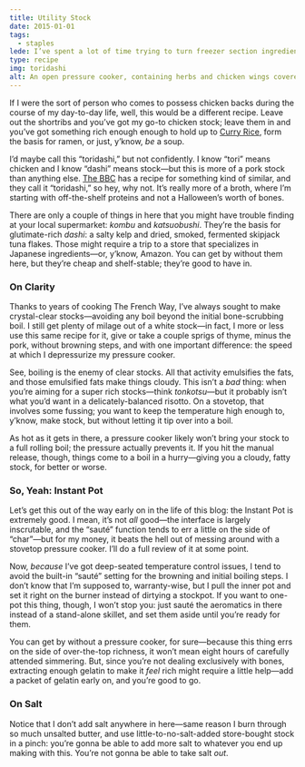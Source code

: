 ```yaml
---
title: Utility Stock
date: 2015-01-01
tags:
  - staples
lede: I’ve spent a lot of time trying to turn freezer section ingredients into ramen-caliber stock, and this is the result.
type: recipe
img: toridashi
alt: An open pressure cooker, containing herbs and chicken wings covered by water.
---
```


If I were the sort of person who comes to possess chicken backs during the course of my day-to-day life, well, this would be a different recipe. Leave out the shortribs and you’ve got my go-to chicken stock; leave them in and you’ve got something rich enough enough to hold up to [Curry Rice](/recipes/curry), form the basis for ramen, or just, y’know, _be_ a soup.

I’d maybe call this “toridashi,” but not confidently. I know “tori” means chicken and I know “dashi” means stock—but this is more of a pork stock than anything else. [The BBC](https://www.bbc.co.uk/food/recipes/toridashi_pork_and_55893) has a recipe for something kind of similar, and they call it “toridashi,” so hey, why not. It’s really more of a broth, where I’m starting with off-the-shelf proteins and not a Halloween’s worth of bones. 

There are only a couple of things in here that you might have trouble finding at your local supermarket: _kombu_ and _katsuobushi_. They’re the basis for glutimate-rich _dashi_: a salty kelp and dried, smoked, fermented skipjack tuna flakes. Those might require a trip to a store that specializes in Japanese ingredients—or, y’know, Amazon. You can get by without them here, but they’re cheap and shelf-stable; they’re good to have in.

### On Clarity

Thanks to years of cooking The French Way, I’ve always sought to make crystal-clear stocks—avoiding any boil beyond the initial bone-scrubbing boil. I still get plenty of milage out of a white stock—in fact, I more or less use this same recipe for it, give or take a couple sprigs of thyme, minus the pork, without browning steps, and with one important difference: the speed at which I depressurize my pressure cooker.

See, boiling is the enemy of clear stocks. All that activity emulsifies the fats, and those emulsified fats make things cloudy. This isn’t a _bad_ thing: when you’re aiming for a super rich stocks—think _tonkotsu_—but it probably isn’t what you’d want in a delicately-balanced risotto. On a stovetop, that involves some fussing; you want to keep the temperature high enough to, y’know, make stock, but without letting it tip over into a boil.

As hot as it gets in there, a pressure cooker likely won’t bring your stock to a full rolling boil; the pressure actually prevents it. If you hit the manual release, though, things come to a boil in a hurry—giving you a cloudy, fatty stock, for better or worse.

### So, Yeah: Instant Pot

Let’s get this out of the way early on in the life of this blog: the Instant Pot is extremely good. I mean, it’s not _all_ good—the interface is largely inscrutable, and the “sauté” function tends to err a little on the side of “char”—but for my money, it beats the hell out of messing around with a stovetop pressure cooker. I’ll do a full review of it at some point.

Now, _because_ I’ve got deep-seated temperature control issues, I tend to avoid the built-in “sauté” setting for the browning and initial boiling steps. I don’t know that I’m supposed to, warranty-wise, but I pull the inner pot and set it right on the burner instead of dirtying a stockpot. If you want to one-pot this thing, though, I won’t stop you: just sauté the aeromatics in there instead of  a stand-alone skillet, and set them aside until you’re ready for them.

You can get by without a pressure cooker, for sure—because this thing errs on the side of over-the-top richness, it won’t mean eight hours of carefully attended simmering. But, since you’re not dealing exclusively with bones, extracting enough gelatin to make it _feel_ rich might require a little help—add a packet of gelatin early on, and you’re good to go.

### On Salt

Notice that I don’t add salt anywhere in here—same reason I burn through so much unsalted butter, and use little-to-no-salt-added store-bought stock in a pinch: you’re gonna be able to add more salt to whatever you end up making with this. You’re not gonna be able to take salt _out_.




